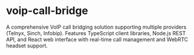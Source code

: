 # voip-call-bridge
A comprehensive VoIP call bridging solution supporting multiple providers (Telnyx, Sinch, Infobip). Features TypeScript client libraries, Node.js REST API, and React web interface with real-time call management and WebRTC headset support.
